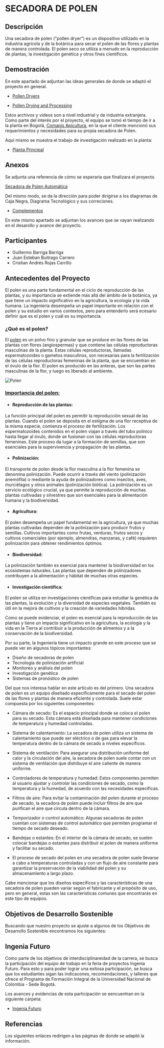 # SECADORA DE POLEN

## Descripción

Una secadora de polen ("pollen dryer") es un dispositivo utilizado en la industria agrícola y de la botánica para secar el
polen de las flores y plantas de manera controlada. El polen seco se utiliza a menudo en la reproducción de plantas, la
investigación genética y otros fines científicos.

## Demostración

En este apartado de adjuntan las ideas generales de donde se adaptó el proyecto en general.

- [Pollen Dryers](https://koniginshop.com/en/170-pollen-dryers)

- [Pollen Drying and Processing](https://www.youtube.com/watch?v=XNUeOaqBAu0)

Estos archivos y videos son a nivel industrial y de industria extranjera. Como parte del interés por el proyecto, el equipo
se tomó el tiempo de ir a la planta en Bogotá, [Comapis Apicultura](https://comapis.com/), en la que el cliente mencionó sus
requerimientos y necesidades para su propia secadora de Polen.

Aquí mismo se muestra el trabajo de investigación realizado en la planta:

- [Planta Principal](https://github.com/JuanBui26/Pollen_Dryer/tree/main/Archivos)

## Anexos

Se adjunta una referencia de cómo se esperaría que finalizara el proyecto.

[Secadora de Polen Automática](https://comapis.com/producto/secador-de-polen-24kg-automatico-aluminio-forro-y-bandejas-acero-tecnoapis/)

Del mismo modo, se da la dirección para poder dirigirse a los diagramas de Caja Negra, Diagrama Tecnológico y sus
correciones.

- [Complementos](https://github.com/JuanBui26/Pollen_Dryer/tree/main/Complementos)

En este mismo apartado se adjuntan los avances que se vayan realizando en el desarollo y avance del proyecto.

## Participantes
- Guillermo Barriga Barriga
- Juan Esteban Buitrago Carrero
- Cristian Andrés Rojas Carrillo

## Antecedentes del Proyecto

El polen es una parte fundamental en el ciclo de reproducción de las plantas, y su importancia se extiende más allá del
ámbito de la botánica, ya que tiene un impacto significativo en la agricultura, la ecología y la vida humana. La ingeniería
desempeña un papel importante en relación con el polen y su estudio en varios contextos, pero para entenderlo será ecesario
definir que es el polen y cuál es su importancia.

### ¿Qué es el polen?
El [polen](http://rema.atmosfera.unam.mx/rema/REMA_POLEN_INF.aspx) es un polvo fino y granular que se produce en las flores
de las plantas con flores (angiospermas) y que contiene las células reproductoras masculinas de la planta. Estas células
reproductoras, llamadas espermatozoides o gametos masculinos, son necesarias para la fertilización de las células
reproductoras femeninas de la planta, que se encuentran en el óvulo de la flor. El polen es producido en las anteras, que
son las partes masculinas de la flor, y luego es liberado al ambiente.

![Polen](https://www.naturval.com/wp-content/uploads/2022/05/polen-scaled.jpg)

### [Importancia del polen:](https://www.mapa.gob.es/ministerio/pags/biblioteca/hojas/hd_1980_08.pdf)

- #### Reproducción de las plantas:
La función principal del polen es permitir la reproducción sexual de las plantas. Cuando el polen se deposita en el estigma de una flor receptiva de la misma especie, comienza el proceso de fertilización. Los espermatozoides contenidos en el polen viajan a través del tubo polínico hasta llegar al óvulo, donde se fusionan con las células reproductoras femeninas. Este proceso da lugar a la formación de semillas, que son esenciales para la supervivencia y propagación de las plantas.

- #### Polinización:
El transporte de polen desde la flor masculina a la flor femenina se denomina polinización. Puede ocurrir a través del viento (polinización anemófila) o mediante la ayuda de polinizadores como insectos, aves, murciélagos y otros animales (polinización biótica). La polinización es un servicio ecológico crucial, ya que permite la reproducción de muchas plantas cultivadas y silvestres que son esenciales para la alimentación humana y la biodiversidad.

- #### Agricultura:
El polen desempeña un papel fundamental en la agricultura, ya que muchas plantas cultivadas dependen de la polinización para producir frutos y semillas. Cultivos importantes como frutas, verduras, frutos secos y cultivos comerciales (por ejemplo, almendras, manzanas, y café) requieren polinización para obtener rendimientos óptimos.

- #### Biodiversidad: 
La polinización también es esencial para mantener la biodiversidad en los ecosistemas naturales. Las plantas que dependen de polinizadores contribuyen a la alimentación y hábitat de muchas otras especies.

- #### Investigación científica:
El polen se utiliza en investigaciones científicas para estudiar la genética de las plantas, la evolución y la diversidad de especies vegetales. También es útil en la mejora de cultivos y la creación de variedades híbridas.

Como se puede evidenciar, el polen es esencial para la reproducción de las plantas y tiene un impacto significativo en la agricultura, la ecología y la vida en la Tierra al contribuir a la producción de alimentos y a la conservación de la biodiversidad.

Por su parte, la Ingeniería tiene un impacto grande en este proceso que se puede ver en algunos tópicos importantes:

- Diseño de secadoras de polen
- Tecnología de polinización artificial
- Monitoreo y análisis del polen
- Investigación genética
- Sistemas de pronóstico de polen

Del que nos interesa hablar en este artículo es del primero. Una secadora de polen es un equipo diseñado específicamente para el secado del polen de las flores y plantas de manera eficiente y controlada. Suele estar compuesta por los siguientes componentes:

* Cámara de secado: Es el espacio principal donde se coloca el polen para su secado. Esta cámara está diseñada para mantener condiciones de temperatura y humedad controladas.

* Sistema de calentamiento: La secadora de polen utiliza un sistema de calentamiento que puede ser eléctrico o de gas para elevar la temperatura dentro de la cámara de secado a niveles específicos.

* Sistema de ventilación: Para asegurar una distribución uniforme del calor y la circulación del aire, la secadora de polen suele contar con un sistema de ventilación que distribuye el aire caliente de manera uniforme.

* Controladores de temperatura y humedad: Estos componentes permiten al usuario ajustar y controlar las condiciones de secado, como la temperatura y la humedad, de acuerdo con las necesidades específicas.

* Filtros de aire: Para evitar la contaminación del polen durante el proceso de secado, la secadora de polen puede incluir filtros de aire que purifican el aire que circula dentro de la cámara.

* Temporizador o control automático: Algunas secadoras de polen cuentan con sistemas de control automático que permiten programar el tiempo de secado deseado.

* Bandejas o estantes: En el interior de la cámara de secado, se suelen colocar bandejas o estantes para distribuir el polen de manera uniforme y facilitar su secado.

* El proceso de secado del polen en una secadora de polen suele llevarse a cabo a temperaturas controladas y con un flujo de aire constante para garantizar la preservación de la viabilidad del polen y su almacenamiento a largo plazo.

Cabe mencionar que los diseños específicos y las características de una secadora de polen pueden variar según el fabricante y el propósito de uso, pero en general, estas son las características comunes que encontrarás en este tipo de equipos.

## Objetivos de Desarrollo Sostenible

Buscando que nuestro proyecto se ajuste a algunos de los Objetivos de Desarrollo Sostenible encontramos los siguientes:



  ## Ingenia Futuro

  Como parte de los objetivos de interdisciplinareidad de la carrera, se busca la participación del equipo de trabajo en la
  feria de proyectos Ingenia Futuro.
  Para esto y para poder lograr una exitosa participación, se busca que los estudiantes sigan las indicacones,
  recomendaciones, y talleres que ofrece el Programa de Formación Integral de la Universidad Nacional de Colombia - Sede
  Bogotá.

  Los avances y evidencias de esta participación se eencuentran en la siguiente carpeta:

  - [Ingenia Futuro]()

  ## Referencias

  Los siguientes enlaces redirigen a las páginas de donde se adaptó la información.
